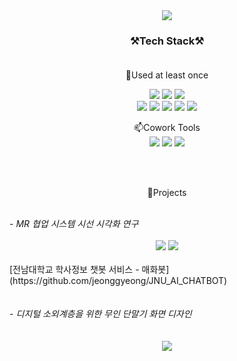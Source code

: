 <div align="center">

<img src="https://capsule-render.vercel.app/api?type=waving&color=gradient&height=300&section=header&text=HEO%20SUYEONG&fontSize=70" />


<!--
**hssu0/hssu0** is a ✨ _special_ ✨ repository because its `README.md` (this file) appears on your GitHub profile.

Here are some ideas to get you started:

- 🔭 I’m currently working on ...
- 🌱 I’m currently learning ...
- 👯 I’m looking to collaborate on ...
- 🤔 I’m looking for help with ...
- 💬 Ask me about ...
- 📫 How to reach me: ...
- 😄 Pronouns: ...
- ⚡ Fun fact: ...
-->

  
### ⚒️Tech Stack⚒️<br/><br/>
  
🌱Used at least once <br/>
  
  <img src="https://img.shields.io/badge/Java-007396?style=flat-square&logo=Java&logoColor=white">
  <img src="https://img.shields.io/badge/Python-3776AB?style=flat-square&logo=Python&logoColor=white">
  <img src="https://img.shields.io/badge/Android-3DDC84?style=flat-square&logo=Android&logoColor=white">
  <br/>
  <img src="https://img.shields.io/badge/C-A8B9CC?style=flat-square&logo=c&logoColor=white">
  <img src="https://img.shields.io/badge/C++-00599C?style=flat-square&logo=c%2B%2B&logoColor=white">
  <img src="https://img.shields.io/badge/Unity-181717?style=flat-square&logo=Unity&logoColor=white">
  <img src="https://img.shields.io/badge/Ruby-CC342D?style=flat-square&logo=Ruby&logoColor=white">
  <img src="https://img.shields.io/badge/Arduino-00979D?style=flat-square&logo=Arduino&logoColor=white">
  
  <br/>
  
📫Cowork Tools <br/>
    <img src="https://img.shields.io/badge/GitHub-181717?style=flat-square&logo=GitHub&logoColor=white">
    <img src="https://img.shields.io/badge/Notion-000000?style=flat-square&logo=Notion&logoColor=white">
    <img src="https://img.shields.io/badge/Slack-4A154B?style=flat-square&logo=Slack&logoColor=white">
  
  <br/><br/>
  
  
🔭Projects
  <br/><br/>
  
  <div align="left">
    - <i>MR 협업 시스템 시선 시각화 연구</i> <br/><br/>
  </div>
  <img src="https://user-images.githubusercontent.com/65766022/163758138-578ee061-5146-48fa-b155-00ec496c8e99.png">
  <img src="https://user-images.githubusercontent.com/65766022/163758045-e1c33e66-0b37-4a77-9ca4-e1e777586d7c.png">
  <br/><br/>
  
  <div align="left">
  [전남대학교 학사정보 챗봇 서비스 - 매화봇](https://github.com/jeonggyeong/JNU_AI_CHATBOT)
  </div>
  <br/><br/>
  
  <div align="left">
  - <i>디지털 소외계층을 위한 무인 단말기 화면 디자인</i> 
  </div>
  <br/><br/>
  
<img src="https://user-images.githubusercontent.com/65766022/163762179-4c7d12f9-5bd4-4d6f-a885-e4d9e4bba000.png">


  </div>
